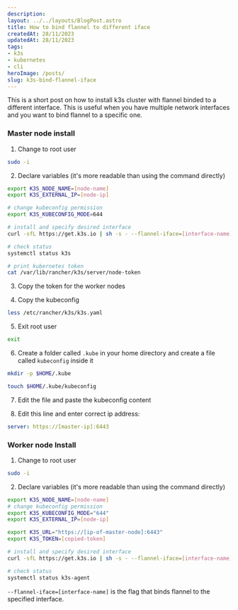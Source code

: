 ```yaml
---
description:
layout: ../../layouts/BlogPost.astro
title: How to bind flannel to different iface
createdAt: 28/11/2023
updatedAt: 28/11/2023
tags:
- k3s
- kubernetes
- cli
heroImage: /posts/
slug: k3s-bind-flannel-iface
---
```


This is a short post on how to install k3s cluster with flannel binded to a different interface. This is useful when you have multiple network interfaces and you want to bind flannel to a specific one.

### Master node install

1. Change to root user

```bash
sudo -i
```

2. Declare variables (it's more readable than using the command directly)

```bash
export K3S_NODE_NAME=[node-name]
export K3S_EXTERNAL_IP=[node-ip]

# change kubeconfig permission
export K3S_KUBECONFIG_MODE=644

# install and specify desired interface
curl -sfL https://get.k3s.io | sh -s - --flannel-iface=[interface-name]

# check status
systemctl status k3s

# print kubernetes token
cat /var/lib/rancher/k3s/server/node-token
```

3. Copy the token for the worker nodes

4. Copy the kubeconfig

```bash
less /etc/rancher/k3s/k3s.yaml
```

5. Exit root user

```bash
exit
```

6. Create a folder called `.kube` in your home directory and create a file called `kubeconfig` inside it

```bash
mkdir -p $HOME/.kube

touch $HOME/.kube/kubeconfig
```

7. Edit the file and paste the kubeconfig content

8. Edit this line and enter correct ip address:

```yaml
server: https://[master-ip]:6443
```

### Worker node Install

1. Change to root user

```bash
sudo -i
```

2. Declare variables (it's more readable than using the command directly)

```bash
export K3S_NODE_NAME=[node-name]
# change kubeconfig permission
export K3S_KUBECONFIG_MODE="644"
export K3S_EXTERNAL_IP=[node-ip]

export K3S_URL="https://[ip-of-master-node]:6443"
export K3S_TOKEN=[copied-token]

# install and specify desired interface
curl -sfL https://get.k3s.io | sh -s - --flannel-iface=[interface-name]

# check status
systemctl status k3s-agent
```

`--flannel-iface=[interface-name]` is the flag that binds flannel to the specified interface.
